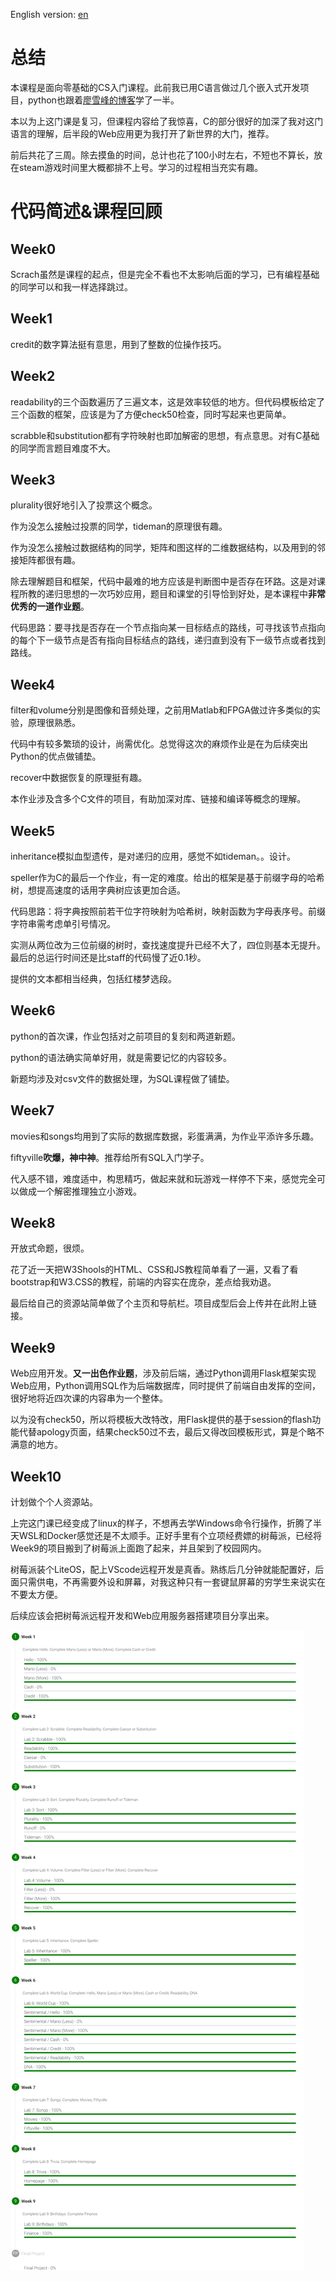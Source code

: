 English version: [en](./readme_en.md)

# 总结

本课程是面向零基础的CS入门课程。此前我已用C语言做过几个嵌入式开发项目，python也跟着[廖雪峰的博客](https://www.liaoxuefeng.com/wiki/1016959663602400)学了一半。

本以为上这门课是复习，但课程内容给了我惊喜，C的部分很好的加深了我对这门语言的理解，后半段的Web应用更为我打开了新世界的大门，推荐。

前后共花了三周。除去摸鱼的时间，总计也花了100小时左右，不短也不算长，放在steam游戏时间里大概都排不上号。学习的过程相当充实有趣。

# 代码简述&课程回顾

## Week0

Scrach虽然是课程的起点，但是完全不看也不太影响后面的学习，已有编程基础的同学可以和我一样选择跳过。


## Week1

credit的数字算法挺有意思，用到了整数的位操作技巧。


## Week2

readability的三个函数遍历了三遍文本，这是效率较低的地方。但代码模板给定了三个函数的框架，应该是为了方便check50检查，同时写起来也更简单。

scrabble和substitution都有字符映射也即加解密的思想，有点意思。对有C基础的同学而言题目难度不大。


## Week3

plurality很好地引入了投票这个概念。

作为没怎么接触过投票的同学，tideman的原理很有趣。

作为没怎么接触过数据结构的同学，矩阵和图这样的二维数据结构，以及用到的邻接矩阵都很有趣。

除去理解题目和框架，代码中最难的地方应该是判断图中是否存在环路。这是对课程所教的递归思想的一次巧妙应用，题目和课堂的引导恰到好处，是本课程中**非常优秀的一道作业题**。

代码思路：要寻找是否存在一个节点指向某一目标结点的路线，可寻找该节点指向的每个下一级节点是否有指向目标结点的路线，递归直到没有下一级节点或者找到路线。


## Week4

filter和volume分别是图像和音频处理，之前用Matlab和FPGA做过许多类似的实验，原理很熟悉。

代码中有较多繁琐的设计，尚需优化。总觉得这次的麻烦作业是在为后续突出Python的优点做铺垫。

recover中数据恢复的原理挺有趣。

本作业涉及含多个C文件的项目，有助加深对库、链接和编译等概念的理解。


## Week5

inheritance模拟血型遗传，是对递归的应用，感觉不如tideman。。设计。

speller作为C的最后一个作业，有一定的难度。给出的框架是基于前缀字母的哈希树，想提高速度的话用字典树应该更加合适。

代码思路：将字典按照前若干位字符映射为哈希树，映射函数为字母表序号。前缀字符串需考虑单引号情况。

实测从两位改为三位前缀的树时，查找速度提升已经不大了，四位则基本无提升。最后的总运行时间还是比staff的代码慢了近0.1秒。

提供的文本都相当经典，包括红楼梦选段。


## Week6

python的首次课，作业包括对之前项目的复刻和两道新题。

python的语法确实简单好用，就是需要记忆的内容较多。

新题均涉及对csv文件的数据处理，为SQL课程做了铺垫。


## Week7

movies和songs均用到了实际的数据库数据，彩蛋满满，为作业平添许多乐趣。

fiftyville**吹爆，神中神**。推荐给所有SQL入门学子。

代入感不错，难度适中，构思精巧，做起来就和玩游戏一样停不下来，感觉完全可以做成一个解密推理独立小游戏。


## Week8

开放式命题，很烦。

花了近一天把W3Shools的HTML、CSS和JS教程简单看了一遍，又看了看bootstrap和W3.CSS的教程，前端的内容实在庞杂，差点给我劝退。

最后给自己的资源站简单做了个主页和导航栏。项目成型后会上传并在此附上链接。


## Week9

Web应用开发。**又一出色作业题**，涉及前后端，通过Python调用Flask框架实现Web应用，Python调用SQL作为后端数据库，同时提供了前端自由发挥的空间，很好地将近四次课的内容串为一个整体。

以为没有check50，所以将模板大改特改，用Flask提供的基于session的flash功能代替apology页面，结果check50过不去，最后又得改回模板形式，算是个略不满意的地方。


## Week10

计划做个个人资源站。

上完这门课已经变成了linux的样子，不想再去学Windows命令行操作，折腾了半天WSL和Docker感觉还是不太顺手。正好手里有个立项经费嫖的树莓派，已经将Week9的项目搬到了树莓派上面跑了起来，并且架到了校园网内。

树莓派装个LiteOS，配上VScode远程开发是真香。熟练后几分钟就能配置好，后面只需供电，不再需要外设和屏幕，对我这种只有一套键鼠屏幕的穷学生来说实在不要太方便。

后续应该会把树莓派远程开发和Web应用服务器搭建项目分享出来。


![p1](./images/p1.png)